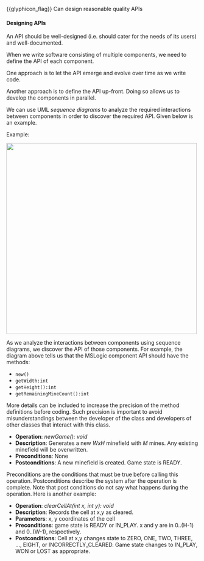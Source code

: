 <span id="prereqs"></span>

<span id="outcomes">{{glyphicon_flag}} Can design reasonable quality APIs</span>

<div id="title">

#### Designing APIs

</div>

<div id="body">

An API should be well-designed (i.e. should cater for the needs of its users) and well-documented.

When we write software consisting of multiple components, we need to define the API of each component.

One approach is to let the API emerge and evolve over time as we write code.

Another approach is to define the API up-front. Doing so allows us to develop the components in parallel.

We can use UML _sequence diagrams_ to analyze the required interactions between components in order to discover the required API. Given below is an example.

<tip-box>

Example:

<img src="{{baseUrl}}/reuse/apis/designingAPIs/images/textLogic.png" height="500" />
<p/>

As we analyze the interactions between components using sequence diagrams, we discover the API of those components. For example, the diagram above tells us that the MSLogic component API should have the methods:

* `new()`
* `getWidth:int`
* `getHeight():int`
* `getRemainingMineCount():int`

More details can be included to increase the precision of the method definitions before coding. Such precision is important to avoid misunderstandings between the developer of the class and developers of other classes that interact with this class.

* **Operation**: _newGame(): void_
* **Description**: Generates a new _WxH_ minefield with _M_ mines. Any existing minefield will be overwritten.
* **Preconditions**: None
* **Postconditions**:	A new minefield is created. Game state is READY.

Preconditions are the conditions that must be true before calling this operation. Postconditions describe the system after the operation is complete. Note that post conditions do not say what happens during the operation.  Here is another example:

* **Operation**: _clearCellAt(int x, int y): void_
* **Description**: Records the cell at x,y as cleared.
* **Parameters**: x, y coordinates of the cell
* **Preconditions**: game state is READY or IN_PLAY.  x and y are in 0..(H-1) and 0..(W-1), respectively.
* **Postconditions**: Cell at x,y changes state to ZERO, ONE, TWO, THREE, …, EIGHT, or INCORRECTLY_CLEARED. Game state changes to IN_PLAY, WON or LOST as appropriate.

</tip-box>

</div>

<div id="extras">
</div>